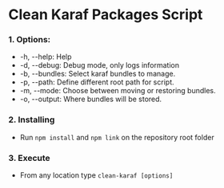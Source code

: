 # Clean Karaf Packages Script

### 1. Options:
  - -h, --help: Help                                        
  - -d, --debug: Debug mode, only logs information           
  - -b, --bundles: Select karaf bundles to manage.             
  - -p, --path: Define different root path for script.      
  - -m, --mode: Choose between moving or restoring bundles.
  - -o, --output: Where bundles will be stored.

### 2. Installing
  - Run `npm install` and `npm link` on the repository root folder

### 3. Execute
  - From any location type `clean-karaf [options]`
